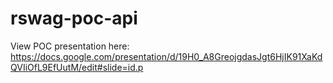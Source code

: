 # rswag-poc-api
View POC presentation here: https://docs.google.com/presentation/d/19H0_A8GreojgdasJgt6HjIK91XaKdQVIiOfL9EfUutM/edit#slide=id.p
